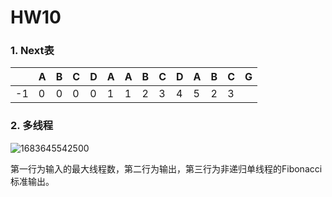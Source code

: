 # HW10

### 1. Next表

|      | A    | B    | C    | D    | A    | A    | B    | C    | D    | A    | B    | C    | G    |
| ---- | ---- | ---- | ---- | ---- | ---- | ---- | ---- | ---- | ---- | ---- | ---- | ---- | ---- |
| -1   | 0    | 0    | 0    | 0    | 1    | 1    | 2    | 3    | 4    | 5    | 2    | 3    |      |



### 2. 多线程

![1683645542500](C:\Users\DELL\AppData\Roaming\Typora\typora-user-images\1683645542500.png)

第一行为输入的最大线程数，第二行为输出，第三行为非递归单线程的Fibonacci标准输出。

